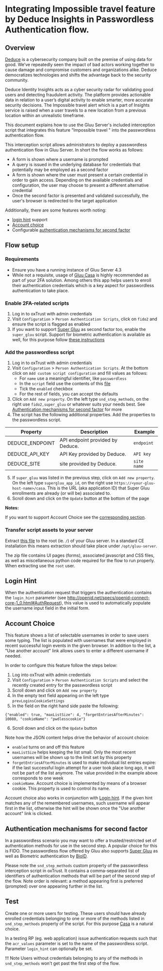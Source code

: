 # Integrating Impossible travel feature by Deduce Insights in Passwordless Authentication flow.

## Overview
[Deduce](https://www.deduce.com/) is a cybersecurity company built on the premise of using data for good. We’ve repeatedly seen the impact of bad actors working together to cause damage and compromise customers and organizations alike. Deduce democratizes technologies and shifts the advantage back to the security community.

Deduce Identity Insights acts as a cyber security radar for validating good users and detecting fraudulent activity. The platform provides actionable data in relation to a user’s digital activity to enable smarter, more accurate security decisions. The Impossible travel alert which is a part of Insights service is raised when a user travels to a new location from a previous location within an unrealistic timeframe.

This document explains how to use the Gluu Server's included interception script that integrates this feature "Impossible travel " into the passwordless authentication flow.

This interception script allows administrators to deploy a passwordless authentication flow in Gluu Server. In short the flow works as follows:

- A form is shown where a username is prompted
- A query is issued in the underlying database for credentials that potentially may be employed as a second factor
- A form is shown where the user must present a certain credential in order to gain access. Depending on the available credentials and configuration, the user may choose to present a different alternative credential
- Once the second factor is presented and validated successfully, the user's browser is redirected to the target application

Additionally, there are some features worth noting:

- [login hint](#login-hint) support 
- [Account choice](#account-choice)
- Configurable [authentication mechanisms for second factor](#authentication-mechanisms-for-second-factor)

## Flow setup

### Requirements

- Ensure you have a running instance of Gluu Server 4.3
- While not a requisite, usage of [Gluu Casa](https://casa.gluu.org) is highly recommended as part of your 2FA solution. Among others this app helps users to enroll their authentication credentials which is a key aspect for passwordless authentication to take place. 

### Enable 2FA-related scripts

1. Log in to oxTrust with admin credentials
2. Visit `Configuration` > `Person Authentication Scripts`, click on `fido2` and ensure the script is flagged as enabled 
3. If you want to support [Super Gluu](https://super.gluu.org/home/) as second factor too, enable the `super_gluu` script. Support for biometric authentication is available as well, for this purpose follow [these instructions](https://www.gluu.org/docs/gluu-server/authn-guide/BioID/) 



### Add the passwordless script

1. Log in to oxTrust with admin credentials
2. Visit `Configuration` > `Person Authentication Scripts`. At the bottom click on `Add custom script configuration` and fill values as follows:
   - For `name` use a meaningful identifier, like `passwordless`
   - In the `script` field use the contents of this [file](https://github.com/GluuFederation/oxAuth/raw/version_4.2.3/Server/integrations/passwordless/PasswordlessAuthenticationWithDeduceImpossTravel.py)
   - Tick the `enabled` checkbox
   - For the rest of fields, you can accept the defaults
3. Click on `Add new property`. On the left type `snd_step_methods`, on the right use `fido2,super_gluu` or whatever suits your needs best. See [Authentication mechanisms for second factor](#authentication-mechanisms-for-second-factor) for more
4. The script has the following additional properties. Add the properties to the passwordless script.

|	Property	|	Description		|	Example	|
|-----------------------|-------------------------------|---------------|
|DEDUCE_ENDPOINT		|API endpoint provided by Deduce. |`endpoint`|
|DEDUCE_API_KEY 		|API Key provided by Deduce. |`API key`|
|DEDUCE_SITE		|site provided by Deduce. |`site name`|

5. If `super_gluu` was listed in the previous step, click on `Add new property`. On the left type `supergluu_app_id`, on the right use `https://<your-gluu-host-name>/casa`. This is the URL (aka application ID) that Super Gluu enrollments are already (or will be) associated to.
6. Scroll down and click on the `Update` button at the bottom of the page

**Notes:**

If you want to support Account Choice see the [corresponding section](#account-choice).

### Transfer script assets to your server

Extract [this file](https://github.com/GluuFederation/oxAuth/raw/version_4.2.3/Server/integrations/passwordless/bundle.zip) to the root (ie. `/`) of your Gluu server. In a standard CE installation this means extraction should take place under `/opt/gluu-server`.

The zip file contains UI pages (forms), associated javascript and CSS files, as well as miscellaneous python code required for the flow to run properly. When extracting use the `root` user. 

## Login Hint

When the authentication request that triggers the authentication contains the `login_hint` parameter (see http://openid.net/specs/openid-connect-core-1_0.html#AuthRequest), this value is used to automatically populate the username input field in the initial form. 

## Account Choice

This feature shows a list of selectable usernames in order to save users some typing. The list is populated with usernames that were employed in recent successful login events in the given browser. In addition to the list, a "Use another account" link allows users to enter a different username if needed.

In order to configure this feature follow the steps below:

1. Log into oxTrust with admin credentials
2. Visit `Configuration` > `Person Authentication Scripts` and select the recently created entry for the passwordless script
3. Scroll down and click on `Add new property`
4. In the empty text field appearing on the left type `prevLoginsCookieSettings`
5. In the field on the right hand side paste the following:

```
{"enabled": true, "maxListSize": 4, "forgetEntriesAfterMinutes": 10080, "cookieName": "pwdlesscookie"}
```
6. Scroll down and click on the `Update` button

Note how the JSON content helps drive the behavior of account choice:

- `enabled` turns on and off this feature
- `maxListSize` helps keeping the list small. Only the most recent usernames will be shown up to the limit set by this property 
- `forgetEntriesAfterMinutes` is used to make individual list entries expire: if the last successful login attempt for a user took place long ago, it will not be part of the list anymore. The value provided in the example above corresponds to one week
- `cookieName`. Account choice is implemented by means of a browser cookie. This property is used to control its name.

Account choice also works in conjunction with [Login hint](#login-hint). If the given hint matches any of the remembered usernames, such username will appear first in the list, otherwise the hint will be shown once the "Use another account" link is clicked.

## Authentication mechanisms for second factor

In a passwordless scenario you may want to offer a trusted/restricted set of authentication methods for use in the second step. A popular choice for this is FIDO. The passwordless flow offered by Gluu also supports [Super Gluu](https://super.gluu.org/home/) as well as Biometric authentication by [BioID](https://www.bioid.com/).

Please note the `snd_step_methods` custom property of the passwordless interception script in oxTrust. It contains a comma-separated list of identifiers of authentication methods that will be part of the second step of the flow. Note order is relevant: a method appearing first is preferred (prompted) over one appearing further in the list. 

## Test 

Create one or more users for testing. These users should have already enrolled credentials belonging to one or more of the methods listed in `snd_step_methods` property of the script. For this purpose [Casa](https://casa.gluu.org) is a natural choice.

In a testing RP (eg. web application) issue authentication requests such that the `acr_values` parameter is set to the name of the passwordless script. Parameter `login_hint` can optionally be set.

!!! Note
    Users without credentials belonging to any of the methods in `snd_step_methods` won't get past the first step of the flow.
